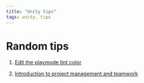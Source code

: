 ```yaml
---
title: "Unity tips"
tags: unity, tips
---
```


# Random tips

1. [Edit the playmode tint color](https://learn.unity.com/tutorial/1-3-make-the-camera-follow-the-vehicle-with-variables?uv=2021.3&labelRequired=true&pathwayId=5f7e17e1edbc2a5ec21a20af&missionId=5f71fe63edbc2a00200e9de0&projectId=5caccdfbedbc2a3cef0efe63#63b4e387edbc2a49cf9ed999)

2. [Introduction to project management and teamwork](https://learn.unity.com/tutorial/introduction-to-project-management-and-teamwork?uv=2021.3&pathwayId=5f7e17e1edbc2a5ec21a20af&missionId=5f71fe63edbc2a00200e9de0#5fad668fedbc2a002016e0ad)
